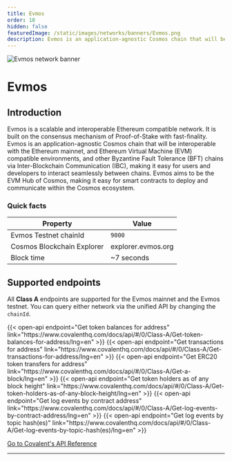```yaml
---
title: Evmos
order: 18
hidden: false
featuredImage: /static/images/networks/banners/Evmos.png
description: Evmos is an application-agnostic Cosmos chain that will be interoperable with the Ethereum mainnet.
---
```


![Evmos network banner](/static/images/networks/banners/Evmos.png)

# Evmos

## Introduction

Evmos is a scalable and interoperable Ethereum compatible network. It is built on the consensus mechanism of Proof-of-Stake with fast-finality. Evmos is an application-agnostic Cosmos chain that will be interoperable with the Ethereum mainnet, and Ethereum Virtual Machine (EVM) compatible environments, and other Byzantine Fault Tolerance (BFT) chains via Inter-Blockchain Communication (IBC), making it easy for users and developers to interact seamlessly between chains. Evmos aims to be the EVM Hub of Cosmos, making it easy for smart contracts to deploy and communicate within the Cosmos ecosystem.

### Quick facts

<TableWrap>

|Property|Value|
|---|---|
|Evmos Testnet chainId|`9000`|
|Cosmos Blockchain Explorer|explorer.evmos.org|
|Block time|~7 seconds|

</TableWrap>


## Supported endpoints

<Aside>

All __Class A__ endpoints are supported for the Evmos mainnet and the Evmos testnet. You can query either network via the unified API by changing the `chainId`.

</Aside>


<!-- <Definitions>

- `api.covalenthq.com/v1/{chainId}/address/{address}/balances_v2/` 
  - Get token balances for `address`. Return a list of all ERC20 and NFT token balances including ERC721 and ERC1155 along with their current spot prices.

- `api.covalenthq.com/v1/{chainId}/address/{address}/transactions_v2/` 
  - Retrieve all transactions for `address` including their decoded log events. This endpoint does a deep-crawl of the blockchain to retrieve all kinds of transactions that references the address.

- `api.covalenthq.com/v1/{chainId}/address/{address}/transfers_v2/` 
  - Get ERC20 token transfers for `address` alongwith historical token prices.

- `api.covalenthq.com/v1/{chainId}/tokens/{contract_address}/token_holders/` 
  - Return a paginated list of token holders `contract_address` as of any historical block height.

- `api.covalenthq.com/v1/{chainId}/events/address/{contract_address}/` 
  - Return a paginated list of decoded log events emitted by a particular smart contract.

- `api.covalenthq.com/v1/{chainId}/events/topics/{topic}/` 
  - Return a paginated list of decoded log events with one or more topic hashes separated by a comma.

</Definitions> -->

<div>
  {{< open-api
      endpoint="Get token balances for address"
      link="https://www.covalenthq.com/docs/api/#/0/Class-A/Get-token-balances-for-address/lng=en"
  >}}
    {{< open-api
      endpoint="Get transactions for address"
      link="https://www.covalenthq.com/docs/api/#/0/Class-A/Get-transactions-for-address/lng=en"
  >}}
    {{< open-api
      endpoint="Get ERC20 token transfers for address"
      link="https://www.covalenthq.com/docs/api/#/0/Class-A/Get-a-block/lng=en"
  >}}
      {{< open-api
      endpoint="Get token holders as of any block height"
      link="https://www.covalenthq.com/docs/api/#/0/Class-A/Get-token-holders-as-of-any-block-height/lng=en"
  >}}
      {{< open-api
      endpoint="Get log events by contract address"
      link="https://www.covalenthq.com/docs/api/#/0/Class-A/Get-log-events-by-contract-address/lng=en"
  >}}
      {{< open-api
      endpoint="Get log events by topic hash(es)"
      link="https://www.covalenthq.com/docs/api/#/0/Class-A/Get-log-events-by-topic-hash(es)/lng=en"
  >}}
</div>

<a target="_blank" class="Button Button-is-docs-primary" href="https://www.covalenthq.com/docs/api/">Go to Covalent's API Reference</a>

--- 
